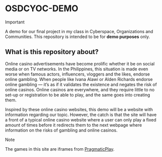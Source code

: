 # OSDCYOC-DEMO
> [!IMPORTANT]
> A demo for our final project in my class in Cyberspace, Organizations and Communities. This repository is intended to be for **demo purposes** only.

## **What is this repository about?**

Online casino advertisements have become prolific whether it be on social media or on TV networks. In the Philippines, this situation is made even worse when famous actors, influencers, vloggers and the likes, endorse online gambling. When people like Ivana Alawi or Alden Richards endorse online gambling — it’s as if it validates the existence and negates the risk of online casinos. Online casinos are everywhere, and they require little to no set-up or registration to be able to play, and the same goes into creating them. 

Inspired by these online casino websites, this demo will be a website with information regarding our topic. However, the catch is that the site will have a front of a typical online casino website where a user can only play a fixed amount of times before it redirects them to the next webpage where information on the risks of gambling and online casinos.

> [!NOTE]
> The games in this site are iframes from [PragmaticPlay](https://www.pragmaticplay.com/en/games/#). 
